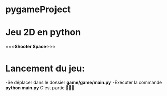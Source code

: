 # pygameProject


# Jeu 2D en python

⭐⭐⭐**Shooter Space**⭐⭐⭐



# Lancement du jeu: 
-Se déplacer dans le dossier **game/game/main.py**
-Exécuter la commande **python main.py**
C'est partie 🎉🎉🎉
